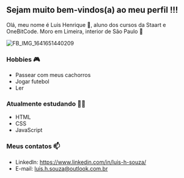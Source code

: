 ## Sejam muito bem-vindos(a) ao meu perfil !!!

Olá, meu nome é Luis Henrique 🤙, aluno dos cursos da Staart e OneBitCode.
Moro em Limeira, interior de São Paulo 🏡

![FB_IMG_1641651440209](https://user-images.githubusercontent.com/104087814/192121011-3b8bf388-e715-4c85-be0e-b98ea62def2c.jpg)

### Hobbies 🎮

- Passear com meus cachorros
- Jogar futebol
- Ler

### Atualmente estudando 👨‍🎓

- HTML
- CSS
- JavaScript

### Meus contatos 📫

- Linkedln: https://www.linkedin.com/in/luis-h-souza/
- E-mail: luis.h.souza@outlook.com.br
